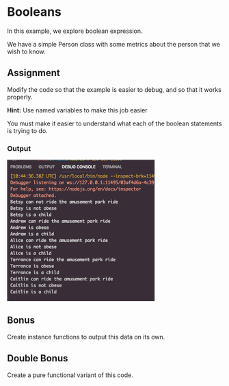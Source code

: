 # Booleans

In this example, we explore boolean expression.

We have a simple Person class with some metrics about the person that we wish to know.

## Assignment

Modify the code so that the example is easier to debug, and so that it works properly.

**Hint:** Use named variables to make this job easier

You must make it easier to understand what each of the boolean statements is trying to do.

### Output

![Solution](./images/soln.png)

## Bonus

Create instance functions to output this data on its own.

## Double Bonus

Create a pure functional variant of this code.